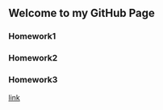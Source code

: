## Welcome to my GitHub Page



### Homework1
### Homework2
### Homework3

[link](https://moodle.boun.edu.tr/login/)
